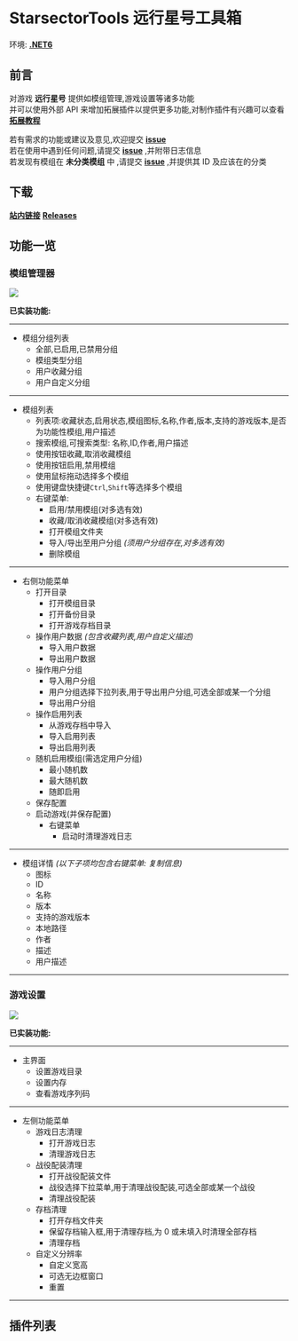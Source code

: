 # StarsectorTools 远行星号工具箱

环境: **[.NET6](https://dotnet.microsoft.com/zh-cn/download/dotnet/6.0)**

## 前言

对游戏 **远行星号** 提供如模组管理,游戏设置等诸多功能  
并可以使用外部 API 来增加拓展插件以提供更多功能,对制作插件有兴趣可以查看 **[拓展教程](https://github.com/Hakoyu/StarsectorTools/blob/master/Expanded%20Tutorial/zh-CN.md)**

若有需求的功能或建议及意见,欢迎提交 **[issue](https://github.com/Hakoyu/StarsectorTools/issues)**  
若在使用中遇到任何问题,请提交 **[issue](https://github.com/Hakoyu/StarsectorTools/issues)** ,并附带日志信息  
若发现有模组在 **未分类模组** 中 ,请提交 **[issue](https://github.com/Hakoyu/StarsectorTools/issues)** ,并提供其 ID 及应该在的分类

## 下载

**[站内链接](attach://26037.7z)**
**[Releases](https://github.com/Hakoyu/StarsectorTools/releases)**

## 功能一览

### 模组管理器

![](https://s2.loli.net/2023/01/12/1k2z5yL9CYfrhmb.png)

**已实装功能:**

---

- 模组分组列表
  - 全部,已启用,已禁用分组
  - 模组类型分组
  - 用户收藏分组
  - 用户自定义分组

---

- 模组列表
  - 列表项:收藏状态,启用状态,模组图标,名称,作者,版本,支持的游戏版本,是否为功能性模组,用户描述
  - 搜索模组,可搜索类型: 名称,ID,作者,用户描述
  - 使用按钮收藏,取消收藏模组
  - 使用按钮启用,禁用模组
  - 使用鼠标拖动选择多个模组
  - 使用键盘快捷键`Ctrl`,`Shift`等选择多个模组
  - 右键菜单:
    - 启用/禁用模组(对多选有效)
    - 收藏/取消收藏模组(对多选有效)
    - 打开模组文件夹
    - 导入/导出至用户分组 _(须用户分组存在,对多选有效)_
    - 删除模组

---

- 右侧功能菜单
  - 打开目录
    - 打开模组目录
    - 打开备份目录
    - 打开游戏存档目录
  - 操作用户数据 _(包含收藏列表,用户自定义描述)_
    - 导入用户数据
    - 导出用户数据
  - 操作用户分组
    - 导入用户分组
    - 用户分组选择下拉列表,用于导出用户分组,可选全部或某一个分组
    - 导出用户分组
  - 操作启用列表
    - 从游戏存档中导入
    - 导入启用列表
    - 导出启用列表
  - 随机启用模组(需选定用户分组)
    - 最小随机数
    - 最大随机数
    - 随即启用
  - 保存配置
  - 启动游戏(并保存配置)
    - 右键菜单
      - 启动时清理游戏日志

---

- 模组详情 _(以下子项均包含右键菜单: 复制信息)_
  - 图标
  - ID
  - 名称
  - 版本
  - 支持的游戏版本
  - 本地路径
  - 作者
  - 描述
  - 用户描述

---

### 游戏设置

![](https://s2.loli.net/2023/01/12/wR5JV7gS9qP2c6u.png)

**已实装功能:**

---

- 主界面
  - 设置游戏目录
  - 设置内存
  - 查看游戏序列码

---

- 左侧功能菜单
  - 游戏日志清理
    - 打开游戏日志
    - 清理游戏日志
  - 战役配装清理
    - 打开战役配装文件
    - 战役选择下拉菜单,用于清理战役配装,可选全部或某一个战役
    - 清理战役配装
  - 存档清理
    - 打开存档文件夹
    - 保留存档输入框,用于清理存档,为 0 或未填入时清理全部存档
    - 清理存档
  - 自定义分辨率
    - 自定义宽高
    - 可选无边框窗口
    - 重置

---

## 插件列表

